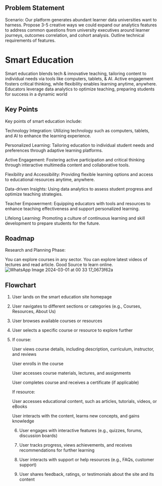 
##  Problem Statement
Scenario: Our platform generates abundant learner data universities want to harness. Propose 3-5 creative ways we could expand our analytics features to address common questions from university executives around learner journeys, outcomes correlation, and cohort analysis. Outline technical requirements of features.
# Smart Education

Smart education blends tech & innovative teaching, tailoring content to individual needs via tools like computers, tablets, & AI. Active engagement fosters critical thinking, while flexibility enables learning anytime, anywhere. Educators leverage data analytics to optimize teaching, preparing students for success in a dynamic world


## Key Points
Key points of smart education include:

Technology Integration: Utilizing technology such as computers, tablets, and AI to enhance the learning experience.

Personalized Learning: Tailoring education to individual student needs and preferences through adaptive learning platforms.

Active Engagement: Fostering active participation and critical thinking through interactive multimedia content and collaborative tools.

Flexibility and Accessibility: Providing flexible learning options and access to educational resources anytime, anywhere.

Data-driven Insights: Using data analytics to assess student progress and optimize teaching strategies.

Teacher Empowerment: Equipping educators with tools and resources to enhance teaching effectiveness and support personalized learning.

Lifelong Learning: Promoting a culture of continuous learning and skill development to prepare students for the future.
## Roadmap
Research and Planning Phase:

You can explore courses in any sector.
You can explore latest videos of lectures and read article.
Good Source to learn online.
![WhatsApp Image 2024-03-01 at 00 33 17_0673f62a](https://github.com/avneetchaudhary91/Smart-Education/assets/151816163/aa16a0ad-aa46-4982-895b-8955979a50c7)


## Flowchart
1. User lands on the smart education site homepage

2. User navigates to different sections or categories (e.g., Courses, Resources, About Us)

3. User browses available courses or resources

4. User selects a specific course or resource to explore further


5. If course:

      User views course details, including description, curriculum, instructor, and reviews

      User enrolls in the course
      
      User accesses course materials, lectures, and assignments
      
      User completes course and receives a certificate (if applicable)
   
   If resource:
      
      User accesses educational content, such as articles, tutorials, videos, or eBooks
      
      User interacts with the content, learns new concepts, and gains knowledge
   
   6. User engages with interactive features (e.g., quizzes, forums, discussion boards)
   
   7. User tracks progress, views achievements, and receives recommendations for further learning
   
   8. User interacts with support or help resources (e.g., FAQs, customer support)
   
   9. User shares feedback, ratings, or testimonials about the site and its content

